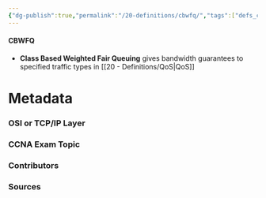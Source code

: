 ```yaml
---
{"dg-publish":true,"permalink":"/20-definitions/cbwfq/","tags":["defs_ccna"]}
---
```


#### CBWFQ
- **Class Based Weighted Fair Queuing** gives bandwidth guarantees to specified traffic types in [[20 - Definitions/QoS\|QoS]]

# Metadata
### OSI or TCP/IP Layer

### CCNA Exam Topic

### Contributors

### Sources

